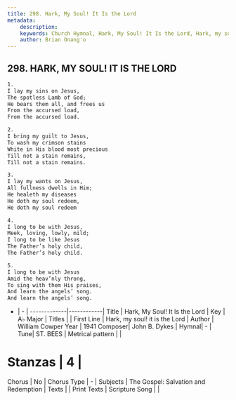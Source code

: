 ```yaml
---
title: 298. Hark, My Soul! It Is the Lord
metadata:
    description: 
    keywords: Church Hymnal, Hark, My Soul! It Is the Lord, Hark, my soul! it is the Lord, 
    author: Brian Onang'o
---
```



## 298. HARK, MY SOUL! IT IS THE LORD

```txt
1.
I lay my sins on Jesus,
The spotless Lamb of God;
He bears them all, and frees us
From the accursed load,
From the accursed load.

2.
I bring my guilt to Jesus,
To wash my crimson stains
White in His blood most precious
Till not a stain remains,
Till not a stain remains.

3.
I lay my wants on Jesus,
All fullness dwells in Him;
He healeth my diseases
He doth my soul redeem,
He doth my soul redeem

4.
I long to be with Jesus,
Meek, loving, lowly, mild;
I long to be like Jesus
The Father’s holy child,
The Father’s holy child.

5.
I long to be with Jesus
Amid the heav’nly throng,
To sing with them His praises,
And learn the angels’ song.
And learn the angels’ song.
```

- |   -  |
-------------|------------|
Title | Hark, My Soul! It Is the Lord |
Key | A♭ Major |
Titles |  |
First Line | Hark, my soul! it is the Lord |
Author | William Cowper
Year | 1941
Composer| John B. Dykes |
Hymnal|  - |
Tune| ST. BEES |
Metrical pattern | |
# Stanzas | 4 |
Chorus | No |
Chorus Type | - |
Subjects | The Gospel: Salvation and Redemption |
Texts |  |
Print Texts | 
Scripture Song |  |
  
